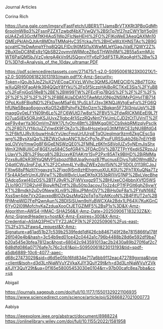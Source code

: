 Journal Articles 

Corina Rich 

https://luna.gale.com/imgsrv/FastFetch/UBER1/T1JamsBrVTXKRt3PBoGdMh6rpoImW8q3%2FssnPZZXTzwbdf4bX7VwQV%2BStTp7tf27nzCWY1bY5g0HpUA4Zx63GctMTtKHlAq51Wp2FlcNeHEHl%2FO%2FIKoWeE3AeqQAXMn10QMEzPklAhQJtArt8MDtqTMMqHvC35YckaJ1t%2BHCeWzXHNSTAc%2B9GscvaHCYeDwAmpYFhq8QQILFIDc9j0MSl1uXWwMLleYGagJVaIE7QWY2Z%2BuX0pDC8NEs9z1QbSB22ovmnIWRMceZ6pSTHWIhRM%2B55a5xmMUcWT6PaIQM5bJVzCykrgA4kVn9fJ5QgxyjYFv6zP3diF5TRJKqoAgH%2Bw%3D%3D?dl=Analysis_of_the_10day_ultramar.PDF

https://pdf.sciencedirectassets.com/271475/1-s2.0-S0950061823X0021X/1-s2.0-S0950061823013193/main.pdf?X-Amz-Security-Token=IQoJb3JpZ2luX2VjECoaCXVzLWVhc3QtMSJGMEQCID%2Bd7TGXcwXuQRH0FaoAHk394QQpY8fYkU%2Fp5f5lczpHAiBoRCTKxE3Sis%2FYuB8u%2FqFnjGqS1ReB%2BE%2BW99TW%2FEcIFiq7BQiS%2F%2F%2F%2F%2F%2F%2F%2F%2F%2F8BEAUaDDA1OTAwMzU0Njg2NSIMxPGHvITlB714OPpLKo8FBiglND%2FkDwoM5aF6L1PuSLbTJ3sy3KNQJAVtgEwFq%2FG6QhfUNe5Beao6ogoyxKoO52xBlPshyFkZ6nOzm%2Bqkqn5F73jl3njuUpV%2BmaqgGy0eLFYN09h6Lp%2FC6WUtD7w8st%2FBV5%2FdwRICKMiEeEl9L7fIO7uaSjIEk5ORJnKSJiUvxZ1Igbc4t1jSzzRQvNnt7YkUmLCJD2tCtTUVnlT%2FpeF9v4wrYa36OmVmZWK17LfvOtn4Btt%2BMKgq0XCCb9xkbRMlzqlyPscIkJ%2F8D7UYf4cluZZViwdX9FOkZo%2Bq4HozeIxgG3tIM1WCE3zNU8BfdG4%2F6kfUJRvXrbuwHn4cYvUecFmqUrUUrpETqOUeqlmqr9zm6ZkgCEscSqwrg%2BysXsIQq%2BZWzOukoANC1UbCrPg7eJPxuFURSSukb26b7nEiYHBsqLOVVgYmw0g8F6iGeENSWzQE0%2FMNLz6KfnS8VoIUZv5yNEmJisShxWmX2IN8UlliCoF8GEfJgS84C5pfGR4%2FDAcDlV%2B7ZTPrY6xdijSZRzoJJLUavV%2B%2F9scg8%2B2cixvKEfjAKrtr1SyP2Pxr85ATk9BIHD%2BjRMMaPzxs8u8DkR3RYqQMVPSsbqzd1BdUpa9vngzB7ffucnusEDjys7g8OWmdBZvO4qtlCWu3rqFZgLX%2F2Cxhm4LYviBuZWEx2do15iN%2F1lDOL0113RCJpJFXtw68sPNzltIYngavzg%2Fjqo9jSm9zHEhgmuoXULK0U%2FhTRXuQNa7TzF5r4AA5efrUmXJ9VwT%2BsWBvIcUueDKfpX353bRI1iVG1NP%2BxLVecBheDAdcg5xwI40zOS%2BTFJ9vR%2FjWVxxgz9T%2BHUxeCO4bbnXVfD5WSZLIo19O7TDR2vHFBjqyAfNZrtf%2Bu50tp3acovJTo2z4cPTfFPGlt6ghZ6ywYKT%2Bmdkh2uDv0NwwXLni9%2BixJPMmGV7%2BiHs0pF8a%2FYqN168ZXssSwr4de7Vx2GavxpdBIOZkQszMqQ2pTqTg7IzAtKcoN%2B4FIfUT2q%2BfPiMnpWlD7FePQwnAun%2BDISiSUwn9pYuBWCXAk2Bdx1LP64Xj7KuKGnC6YyO2I09MofchvKaZzduaXooCtJETGZlMF5%2BsP1s%3D&X-Amz-Algorithm=AWS4-HMAC-SHA256&X-Amz-Date=20250906T183232Z&X-Amz-SignedHeaders=host&X-Amz-Expires=300&X-Amz-Credential=ASIAQ3PHCVTYZ2JACP7A%2F20250906%2Fus-east-1%2Fs3%2Faws4_request&X-Amz-Signature=a61ad51b27c539b2539fedd1df426cb8467149f28e7815866fa178f26f040e4b&hash=3c54b9ed01ce42c0442a1c796b4488b28d6e592df9ba7b20a545e3bfea7812ac&host=68042c943591013ac2b2430a89b270f6af2c76d8dfd086a07176afe7c76c2c61&pii=S0950061823013193&tid=spdf-a5db6889-10c6-4077-aaec-d68c27473029&sid=d6d5e05b16fd834e717a6bb9112eac472789gxrqa&type=client&tsoh=d3d3LnNjaWVuY2VkaXJlY3QuY29t&rh=d3d3LnNjaWVuY2VkaXJlY3QuY29t&ua=0f165e58005453030e0104&rr=97b00cafc8ea7bba&cc=us


Abigail 

https://journals.sagepub.com/doi/full/10.1177/15501329221106935 
https://www.sciencedirect.com/science/article/pii/S2666827021000773

Aabiya

https://ieeexplore.ieee.org/abstract/document/8988224
https://onlinelibrary.wiley.com/doi/full/10.1155/2022/1581958

